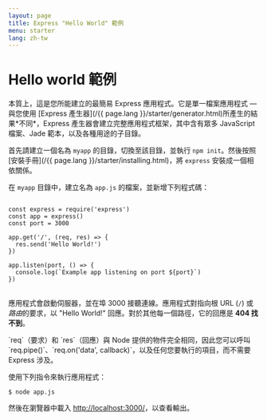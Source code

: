 ```yaml
---
layout: page
title: Express "Hello World" 範例
menu: starter
lang: zh-tw
---
```


# Hello world 範例

<div class="doc-box doc-info" markdown="1">
本質上，這是您所能建立的最簡易 Express 應用程式。它是單一檔案應用程式 &mdash; 與您使用 [Express 產生器](/{{ page.lang }}/starter/generator.html)所產生的結果*不同*，Express 產生器會建立完整應用程式框架，其中含有眾多 JavaScript 檔案、Jade 範本，以及各種用途的子目錄。
</div>

首先請建立一個名為 `myapp` 的目錄，切換至該目錄，並執行 `npm init`。然後按照[安裝手冊](/{{ page.lang }}/starter/installing.html)，將 `express` 安裝成一個相依關係。

在 `myapp` 目錄中，建立名為 `app.js` 的檔案，並新增下列程式碼：

<pre>
<code class="language-javascript" translate="no">
const express = require('express')
const app = express()
const port = 3000

app.get('/', (req, res) => {
  res.send('Hello World!')
})

app.listen(port, () => {
  console.log(`Example app listening on port ${port}`)
})
</code>
</pre>

應用程式會啟動伺服器，並在埠 3000 接聽連線。應用程式對指向根 URL (`/`) 或*路由*的要求，以 "Hello World!" 回應。對於其他每一個路徑，它的回應是 **404 找不到**。

<div class="doc-box doc-notice" markdown="1">
`req`（要求）和 `res`（回應）與 Node 提供的物件完全相同，因此您可以呼叫 `req.pipe()`、`req.on('data', callback)`，以及任何您要執行的項目，而不需要 Express 涉及。
</div>

使用下列指令來執行應用程式：

```console
$ node app.js
```

然後在瀏覽器中載入 [http://localhost:3000/](http://localhost:3000/)，以查看輸出。

